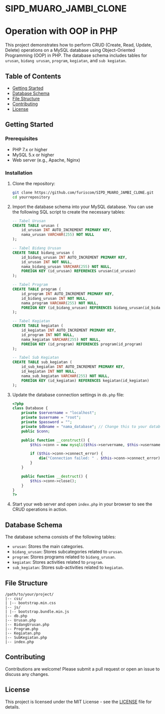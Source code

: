 # SIPD_MUARO_JAMBI_CLONE

#  Operation with OOP in PHP

This project demonstrates how to perform CRUD (Create, Read, Update, Delete) operations on a MySQL database using Object-Oriented Programming (OOP) in PHP. The database schema includes tables for `urusan`, `bidang urusan`, `program`, `kegiatan`, and `sub kegiatan`.

## Table of Contents

- [Getting Started](#getting-started)
- [Database Schema](#database-schema)
- [File Structure](#file-structure)
- [Contributing](#contributing)
- [License](#license)

## Getting Started

### Prerequisites

- PHP 7.x or higher
- MySQL 5.x or higher
- Web server (e.g., Apache, Nginx)

### Installation

1. Clone the repository:
    ```bash
    git clone https://github.com/furiscom/SIPD_MUARO_JAMBI_CLONE.git
    cd yourrepository
    ```

2. Import the database schema into your MySQL database. You can use the following SQL script to create the necessary tables:

    ```sql
    -- Tabel Urusan
    CREATE TABLE urusan (
        id_urusan INT AUTO_INCREMENT PRIMARY KEY,
        nama_urusan VARCHAR(255) NOT NULL
    );

    -- Tabel Bidang Urusan
    CREATE TABLE bidang_urusan (
        id_bidang_urusan INT AUTO_INCREMENT PRIMARY KEY,
        id_urusan INT NOT NULL,
        nama_bidang_urusan VARCHAR(255) NOT NULL,
        FOREIGN KEY (id_urusan) REFERENCES urusan(id_urusan)
    );

    -- Tabel Program
    CREATE TABLE program (
        id_program INT AUTO_INCREMENT PRIMARY KEY,
        id_bidang_urusan INT NOT NULL,
        nama_program VARCHAR(255) NOT NULL,
        FOREIGN KEY (id_bidang_urusan) REFERENCES bidang_urusan(id_bidang_urusan)
    );

    -- Tabel Kegiatan
    CREATE TABLE kegiatan (
        id_kegiatan INT AUTO_INCREMENT PRIMARY KEY,
        id_program INT NOT NULL,
        nama_kegiatan VARCHAR(255) NOT NULL,
        FOREIGN KEY (id_program) REFERENCES program(id_program)
    );

    -- Tabel Sub Kegiatan
    CREATE TABLE sub_kegiatan (
        id_sub_kegiatan INT AUTO_INCREMENT PRIMARY KEY,
        id_kegiatan INT NOT NULL,
        nama_sub_kegiatan VARCHAR(255) NOT NULL,
        FOREIGN KEY (id_kegiatan) REFERENCES kegiatan(id_kegiatan)
    );
    ```

3. Update the database connection settings in `db.php` file:

    ```php
    <?php
    class Database {
        private $servername = "localhost";
        private $username = "root";
        private $password = "";
        private $dbname = "nama_database"; // Change this to your database name
        public $conn;

        public function __construct() {
            $this->conn = new mysqli($this->servername, $this->username, $this->password, $this->dbname);

            if ($this->conn->connect_error) {
                die("Connection failed: " . $this->conn->connect_error);
            }
        }

        public function __destruct() {
            $this->conn->close();
        }
    }
    ?>
    ```

4. Start your web server and open `index.php` in your browser to see the CRUD operations in action.

## Database Schema

The database schema consists of the following tables:

- `urusan`: Stores the main categories.
- `bidang_urusan`: Stores subcategories related to `urusan`.
- `program`: Stores programs related to `bidang_urusan`.
- `kegiatan`: Stores activities related to `program`.
- `sub_kegiatan`: Stores sub-activities related to `kegiatan`.

## File Structure

```
/path/to/your/project/
|-- css/
| |-- bootstrap.min.css
|-- js/
| |-- bootstrap.bundle.min.js
|-- db.php
|-- Urusan.php
|-- BidangUrusan.php
|-- Program.php
|-- Kegiatan.php
|-- SubKegiatan.php
|-- index.php
```


## Contributing

Contributions are welcome! Please submit a pull request or open an issue to discuss any changes.

## License

This project is licensed under the MIT License - see the [LICENSE](LICENSE) file for details.


